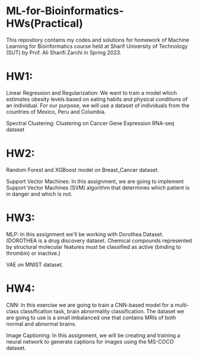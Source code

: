 # ML-for-Bioinformatics-HWs(Practical)

This repository contains my codes and solutions for homework of Machine Learning for Bioinformatics course held at Sharif University of Technology (SUT) by Prof. Ali Sharifi Zarchi in Spring 2023.

# HW1:

Linear Regression and Regularization: We want to train a model which estimates obesity levels based on eating habits and physical conditions of an individual. For our purpose, we will use a dataset of individuals from the countries of Mexico, Peru and Columbia.  

Spectral Clustering: Clustering on Cancer Gene Expression RNA-seq dataset

# HW2:

Random Forest and XGBoost model on Breast_Cancer dataset.

Support Vector Machines: In this assignment, we are going to implement Support Vector Machines (SVM) algorithm that determines which patient is in danger and which is not.

# HW3:

MLP: In this assignment we'll be working with Dorothea Dataset.(DOROTHEA is a drug discovery dataset. Chemical compounds represented by structural molecular features must be classified as active (binding to thrombin) or inactive.)

VAE on MNIST dataset.

# HW4:

CNN: In this exercise we are going to train a CNN-based model for a multi-class classification task, brain abnormality classification. The dataset we are going to use is a small imbalanced one that contains MRIs of both normal and abnormal brains.

Image Captioning: In this assignment, we will be creating and training a neural network to generate captions for images using the MS-COCO dataset.


